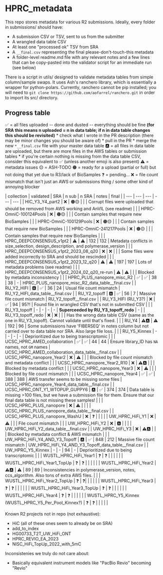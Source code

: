  # HPRC_metadata

 This repo stores metadata for various R2 submissions. Ideally, every folder in submissions/ should have:
 * A submission CSV or TSV, sent to us from the submitter
 * A wrangled data table CSV
 * At least one "processed ok" TSV from SRA
 * A `__final.csv` representing the final please-don't-touch-this metadata
 * A folder-level readme.md file with any relevant notes and a few lines that can be copy-pasted into the validator script for an immediate run (see below)

 There is a script in utils/ designed to validate metadata tables from simple column/sample swaps. It uses Ash's ranchero library, which is essentially a wrapper for python-polars. Currently, ranchero cannot be pip installed; you will need to `git clone https://github.com/aofarrel/ranchero.git` in order to import its src/ directory.


## Progress table

✅ = all files uploaded -- done and dusted -- everything should be fine **(for SRA this means n uploaded = n in data table; if n in data table changes this should be revisited)**
	* check what I wrote in the PR description (there may be minor changes you should be aware of)
	* pull in the PR 
	* merge the new `*__final.csv` file with your master data table
🅰️ = all files in data table are uploaded, but there are more files in the AWS tables or submission tables
	* if you're certain nothing is missing from the data table CSV, consider this equivalent to ✅ (unless another emoji is also present)
⚠️ = metadata issues
🟡 = ASH-TODO 
🟠 = ready for a upload (partial or full) but not doing that yet due to R3/lack of BioSamples
❓ = pending...
❌ = file count mismatch that isn't just an AWS or submissions thing / some other kind of annoying blocker


| collection | validated | SRA | n sub | n SRA | notes | final |
| --- | --- | --- | --- | --- |
| HIC_Y3_Y4_part2 | ❌ | 🟠🟡 |  |  | Corrupt files were uploaded that should be removed from AWS working and AnVIL (see readme) | |
| HPRC-OmniC-100124Pools | ❌ | 🟠🟡 |  |  | Contain samples that require new BioSamples |  |
| HPRC-OmniC-100129Pools | ❌ | 🟠🟡 |  |  | Contain samples that require new BioSamples |  |
| HPRC-OmniC-241217Pools | ❌ | 🟠🟡 |  |  | Contain samples that require new BioSamples |  |
| HPRC_DEEPCONSENSUS_v1pt2 | ⚠️ | ⚠️ | 132 | 132 | Metadata conflicts in size_selection, design_description, and polymerase_version |  |
| HPRC_DEEPCONSENSUS_v1pt2_2023_08_q20 | ❌ | ❌ |  |  | Some files were added incorrectly to SRA and should be rescinded |  |
| HPRC_DEEPCONSENSUS_v1pt2_2023_12_q20 | ⚠️ | ⚠️ | 197 | 197 | Lots of metadata problems (see readme) |  |
| HPRC_DEEPCONSENSUS_v1pt2_2024_02_q20_re-run | ⚠️ | ⚠️ |  |  | Blocked by metadata inconsistency |  |
| HPRC_PLUS_nanopore_misc_R2 | ✅ | ✅ | 38 | 38 | - | HPRC_PLUS_nanopore_misc_R2_data_table__final.csv |
| RU_Y2_HIFI | 🅰️ | ✅ | 36 | 24 | Usual file count mismatch | RU_Y2_HIFI_data_table__final.csv |
| RU_Y2_topoff | 🅰️ | ✅ | 56 | 7 | Massive file count mismatch | RU_Y2_topoff__final.csv |
| RU_Y3_HIFI (RU_Y3?) | ❌ | ✅ | 94 | 95?! | Found file in wrangled CSV that's not in submitted CSV | |
| RU_Y3_topoff | - | - | - | - | **Superceeded by RU_Y3_topoff_redo** | - |
| RU_Y3_topoff_redo | ❌ | ❌ |  |  | Has the wrong data table CSV (same as the one in RU_Y3_topoff). Cannot validate until that's fixed. | |
| RU_Y4 | ⚠️🅰️ | ⚠️ | 192 | 96 | Some submissions have 'FIBERSEQ' in notes column but not carried over to data table nor SRA. Also large file loss. | |
| RU_Y5_Kinnex | - | - | - | - | Deprioritized due to being transcriptomic | |
| UCSC_HPRC_AMED_collaboration | ✅ | ✅ | 44 | 44 | Ensure library_ID has `NA` names, not `GM` names | UCSC_HPRC_AMED_collaboration_data_table__final.csv |
| UCSC_HPRC_nanopore_Year2 | ❌ | ⚠️ |  |  | Blocked by file count mismatch and metadata conflict | |
| UCSC_HPRC_nanopore_Year2_R10 | ❌ | ⚠️🅰️ |  |  | Blocked by metadata conflict | |
| UCSC_HPRC_nanopore_Year3 | ❌ | ⚠️ |  |  | Blocked by file count mismatch | |
| UCSC_HPRC_nanopore_Year4 | ✅ | ✅ | 388 | 388 | AWS transfer seems to be missing some files | UCSC_HPRC_nanopore_Year4_data_table__final.csv |
| UCSC_HPRC_ONT_Y1_WTOPUP_GUPPY6 | 🅰️ | ✅ | 374 | 374 | Data table is missing >100 files, but we have a submission file for them. Ensure that our final data table is not missing these samples! |  |
| UCSC_HPRC_PLUS_nanopore | ❌ | ⚠️ |  |  | | UCSC_HPRC_PLUS_nanopore_data_table__final.csv |
| UCSC_HPRC_PLUS_nanopore_WashU | ❌ | ❓ |  |  |  |
| UW_HPRC_HiFi_Y1 | ❌ | ⚠️ |  |  | File count mismatch | |
| UW_HPRC_HiFi_Y2 | ❌ | 🅰️ |  |  | | UW_HPRC_HiFi_Y2_data_table__final.csv |
| UW_HPRC_HiFi_Y3 | ❌ | ⚠️🅰️ |  |  | Blocked by metadata conflict & AWS mismatch | |
| UW_HPRC_HiFi_Y4_AND_Y3_Topoff | 🅰️ | ✅ | 848 | 212 | Massive file count mismatch | UW_HPRC_HiFi_Y4_AND_Y3_Topoff_data_table__final.csv |
| UW_HPRC_Y5_Kinnex | - | - | 94 | - | Deprioritized due to being transcriptomic | |
| WUSTL_HPRC_HiFi_Year1 | ❓ | ❓ |  |  |  | |
| WUSTL_HPRC_HiFi_Year1_TopUp | ❓ | ❓ |  |  |  | |
| WUSTL_HPRC_HiFi_Year2 | ⚠️🅰️ | ⚠️ | 89 | 89 | Inconsistencies in polymerase_version, notes, ccs_algorithm. Also tons of extra AWS files. | |
| WUSTL_HPRC_HiFi_Year2_TopUp | ❓ | ❓|  |  |  | |
| WUSTL_HPRC_HiFi_Year3 | ❓ | ❓ |  |  |  | |
| WUSTL_HPRC_HiFi_Year3_TopUp | ❓ | ❓ |  |  |  | |
| WUSTL_HPRC_HiFi_Year4 | ❓ | ❓ |  |  |  | |
| WUSTL_HPRC_Y5_Kinnex (WUSTL_HPRC_Y5_Per_Pool_Kinnex?) | ❓ | ❓ |  |  |  | |


Known R2 projects not in repo (not exhaustive):
* HiC (all of these ones seem to already be on SRA)
* add_to_index
* HG00733_T2T_UW_HiFi_ONT
* HPRC_REVIO_EA_2023
* NISC_HiFi_TopUp_2022_with_5mC


Inconsistenies we truly do not care about:
* Basically equivalent instrument models like "PacBio Revio" becoming "Revio"
